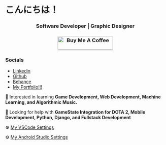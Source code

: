 <h1>こんにちは！</h1>
<h3 align="center">Software Developer | Graphic Designer </h3>
<h3 align="center"><a href="https://www.buymeacoffee.com/jeooo" target="_blank"><img src="https://www.buymeacoffee.com/assets/img/custom_images/orange_img.png" alt="Buy Me A Coffee" style="height: 41px !important;width: 174px !important;box-shadow: 0px 3px 2px 0px rgba(190, 190, 190, 0.5) !important;-webkit-box-shadow: 0px 3px 2px 0px rgba(190, 190, 190, 0.5) !important;" ></a> </h3>

### Socials 
- [Linkedin](https://www.linkedin.com/in/jeoooo/)
- [Github](https://github.com/jeocarlolubao)
- [Behance](https://www.behance.net/jeolubao)
- [My Portfolio!!!](https://jeoooo.github.io/portfolio)

🌱 Interested in learning **Game Development, Web Development, Machine Learning, and Algorithmic Music.**

🤝 Looking for help with **GameState Integration for DOTA 2, Mobile Development, Python, Django, and Fullstack Development**

⚙️ [My VSCode Settings](https://github.com/jeoooo/jeooo-vscode-settings)

⚙️ [My Android Studio Settings](https://github.com/jeoooo/jeooo-android-studio-settings)
